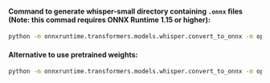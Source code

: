 #### Command to generate whisper-small directory containing `.onnx` files (Note: this commad requires ONNX Runtime 1.15 or higher):

```bash
python -m onnxruntime.transformers.models.whisper.convert_to_onnx -m openai/whisper-small --output whisper-small --use_external_data_format
```

#### Alternative to use pretrained weights:
```bash
python -m onnxruntime.transformers.models.whisper.convert_to_onnx -m openai/whisper-small --output whisper-small --use_external_data_format --state_dict_path /path/to/pytorch_model.bin
```

